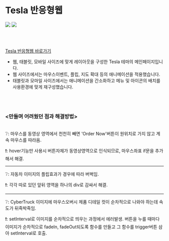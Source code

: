 # Tesla 반응형웹
<img src="https://img.shields.io/badge/JavaScript-F7DF1E?style=flat&logo=TypeScript&logoColor=white"/> <img src="https://img.shields.io/badge/jQuery-0769AD?style=flat&logo=TypeScript&logoColor=white"/>

<br/><br/>

[Tesla 반응형웹 바로가기](https://woot9009.github.io/Tesla/)

- 웹, 태블릿, 모바일 사이즈에 맞게 레이아웃을 구성한 Tesla 테마의 메인페이지입니다.
- 웹 사이즈에서는 마우스이벤트, 플립, 지도 확대 등의 애니메이션을 적용했습니다.
- 태블릿과 모마일 사이즈에서는 애니메이션을 간소화하고 메뉴 및 아이콘의 배치를 사용환경에 맞게 재구성했습니다.

<br/><br/>

### <만들며 어려웠던 점과 해결방법>
<br/>
❔: 마우스를 동영상 영역에서 천천히 빼면 'Order Now'버튼이 원위치로 가지 않고 계속 마우스를 따라옴.

❗: hover기능만 사용시 버튼자체가 동영상영역으로 인식되므로, 마우스좌표 if문을 추가해서 해결.
___

❔: 자동차 이미지의 플립효과가 경우에 따라 버벅임.

❗: 각각 따로 있던 앞뒤 영역을 하나의 div로 감싸서 해결.
___

❔: CyberTruck 이미지에 마우스오버시 제품 디테일 컷이 순차적으로 나와야 하는데 속도가 뒤죽박죽임.

❗: setInterval로 이미지를 순차적으로 띄우는 과정에서 에러발생. 버튼을 누를 때마다 이미지가 순차적으로 fadeIn, fadeOut되도록 함수를 만들고 그 함수를 trigger버튼 삼아 setInterval로 호출.
